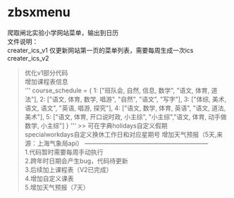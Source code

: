 # zbsxmenu
爬取闸北实验小学网站菜单，输出到日历  
 文件说明：      
 creater_ics_v1 仅更新网站第一页的菜单列表，需要每周生成一次ics    
 creater_ics_v2 
 > 优化v1部分代码  
   增加课程表信息  
  ''' 
    course_schedule = {
        1: ["班队会, 自然, 信息, 数学", "语文, 体育, 道法"],
        2: ["语文, 体育, 数学, 唱游", "自然", "语文", "写字"],
        3: ["体综, 美术, 语文, 语文", "英语, 唱游, 探究"],
        4: ["语文, 数学, 体育, 英语", "语文, 道法, 美术"],
        5: ["语文, 体育, 开口说时政, 小主综", "小主综","语文, 体育, 动手做数学, 小主综"]
    }
  ''' 
	>> 可在字典holidays自定义假期  
	 specialworkdays自定义换休工作日和对应星期号
  增加天气预报（5天,来源：上海气象局api）
    ————————————————————      
 1.代码暂时需要每周手动执行  
 2.跨年时日期会产生bug，代码待更新  
 3.后续加上课程表（V2已完成）  
 4.增加自定义课表  
 5.增加天气预报（7天）  
